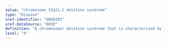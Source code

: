 ```yaml
---
value: "chromosome 15q11.2 deletion syndrome"
type: "Disease"
xref-identifier: "0060393"
xref-dataSource: "DOID"
definition: "A chromosomal deletion syndrome that is characterized by intellectual disbaility, dysmorphic facies, psychiatric illness and autism spectrum disorder, has_material_basis_in autosomal dominant inheritance of partial deletion of the long arm of chromosome 15."
level: "4"
---
```

